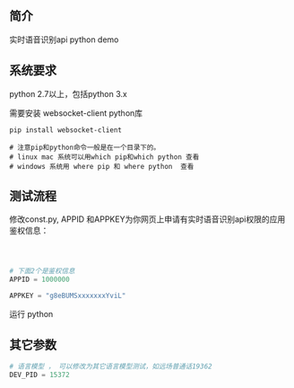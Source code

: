 ## 简介

实时语音识别api python demo



## 系统要求

python 2.7以上，包括python 3.x

需要安装 websocket-client python库
```
pip install websocket-client

# 注意pip和python命令一般是在一个目录下的。
# linux mac 系统可以用which pip和which python 查看
# windows 系统用 where pip 和 where python  查看
```

## 测试流程
修改const.py, APPID 和APPKEY为你网页上申请有实时语音识别api权限的应用鉴权信息：

```python



# 下面2个是鉴权信息
APPID = 1000000

APPKEY = "g8eBUMSxxxxxxxYviL"

```

运行 python 

## 其它参数
```python
# 语言模型 ， 可以修改为其它语言模型测试，如远场普通话19362
DEV_PID = 15372
```



